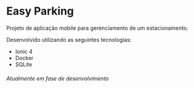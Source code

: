 # Easy Parking

Projeto de aplicação mobile para gerenciamento de um estacionamento.

Desenvolvido utilizando as seguintes tecnologias:
- Ionic 4
- Docker
- SQLite

###### Atualmente em fase de desenvolvimento
